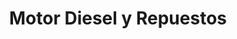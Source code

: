 ---
title: "Motor Diesel y Repuestos"
url: /san-jose/motor-diesel-y-repuestos/
shop: Autowerkstatt
---